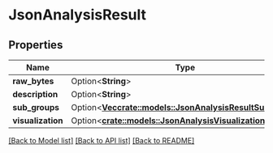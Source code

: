 # JsonAnalysisResult

## Properties

Name | Type | Description | Notes
------------ | ------------- | ------------- | -------------
**raw_bytes** | Option<**String**> |  | [optional]
**description** | Option<**String**> |  | [optional]
**sub_groups** | Option<[**Vec<crate::models::JsonAnalysisResultSubGroup>**](json_AnalysisResultSubGroup.md)> |  | [optional]
**visualization** | Option<[**crate::models::JsonAnalysisVisualization**](json_AnalysisVisualization.md)> |  | [optional]

[[Back to Model list]](../README.md#documentation-for-models) [[Back to API list]](../README.md#documentation-for-api-endpoints) [[Back to README]](../README.md)


